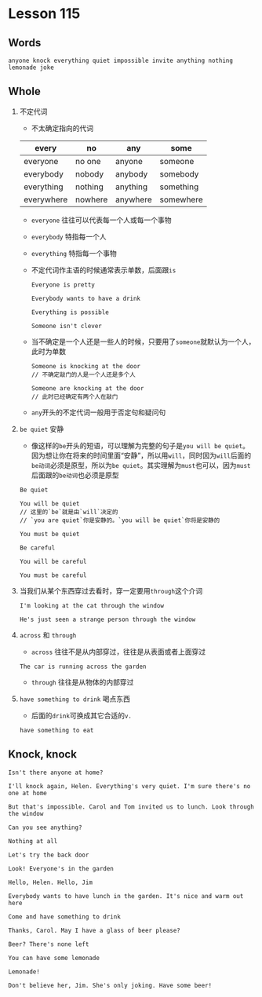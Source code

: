 # Lesson 115

## Words

```
anyone knock everything quiet impossible invite anything nothing lemonade joke
```

## Whole

1. 不定代词

   - 不太确定指向的代词

   | every      | no      | any      | some      |
   | ---------- | ------- | -------- | --------- |
   | everyone   | no one  | anyone   | someone   |
   | everybody  | nobody  | anybody  | somebody  |
   | everything | nothing | anything | something |
   | everywhere | nowhere | anywhere | somewhere |

   - `everyone` 往往可以代表每一个人或每一个事物

   - `everybody` 特指每一个人

   - `everything` 特指每一个事物

   - 不定代词作主语的时候通常表示单数，后面跟`is`

     ```
     Everyone is pretty

     Everybody wants to have a drink

     Everything is possible

     Someone isn't clever
     ```

   - 当不确定是一个人还是一些人的时候，只要用了`someone`就默认为一个人，此时为单数

     ```
     Someone is knocking at the door
     // 不确定敲门的人是一个人还是多个人

     Someone are knocking at the door
     // 此时已经确定有两个人在敲门
     ```

   - `any`开头的不定代词一般用于否定句和疑问句

2. `be quiet` 安静

   - 像这样的`be`开头的短语，可以理解为完整的句子是`you will be quiet`。因为想让你在将来的时间里面“安静”，所以用`will`，同时因为`will`后面的`be动词`必须是原型，所以为`be quiet`。其实理解为`must`也可以，因为`must`后面跟的`be动词`也必须是原型

   ```
   Be quiet

   You will be quiet
   // 这里的`be`就是由`will`决定的
   // `you are quiet`你是安静的。`you will be quiet`你将是安静的

   You must be quiet

   Be careful

   You will be careful

   You must be careful
   ```

3. 当我们从某个东西穿过去看时，穿一定要用`through`这个介词

   ```
   I'm looking at the cat through the window

   He's just seen a strange person through the window
   ```

4. `across` 和 `through`

   - `across` 往往不是从内部穿过，往往是从表面或者上面穿过

   ```
   The car is running across the garden
   ```

   - `through` 往往是从物体的内部穿过

5. `have something to drink` 喝点东西

   - 后面的`drink`可换成其它合适的`v.`

   ```
   have something to eat
   ```

## Knock, knock

```
Isn't there anyone at home?

I'll knock again, Helen. Everything's very quiet. I'm sure there's no one at home

But that's impossible. Carol and Tom invited us to lunch. Look through the window

Can you see anything?

Nothing at all

Let's try the back door

Look! Everyone's in the garden

Hello, Helen. Hello, Jim

Everybody wants to have lunch in the garden. It's nice and warm out here

Come and have something to drink

Thanks, Carol. May I have a glass of beer please?

Beer? There's none left

You can have some lemonade

Lemonade!

Don't believe her, Jim. She's only joking. Have some beer!
```
